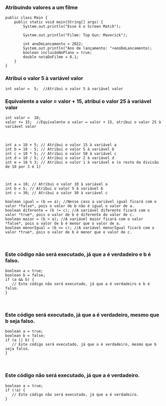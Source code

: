 ### Atribuindo valores a um filme

    public class Main {
        public static void main(String[] args) {
            System.out.println("Esse é o Screen Match");
    
            System.out.println("Filme: Top Gun: Maverick");
    
            int anoDeLancamento = 2022;
            System.out.println("Ano de lançamento: "+anoDeLancamento);
            boolean incluidoNoPlano = true;
            double notaDoFilme = 8.1;
        }
    }  


### Atribui o valor 5 à variável valor
    int valor =  5;  //Atribui o valor 5 à variável valor  

### Equivalente a valor = valor + 15, atribui o valor 25 à variável valor 
    int valor =  10; 
    valor += 15;  //Equivalente a valor = valor + 15, atribui o valor 25 à variável valor 

</br>

    int a = 10 + 5; // Atribui o valor 15 à variável a
    int b = 10 - 5; // Atribui o valor 5 à variável b
    int c = 10 * 5; // Atribui o valor 50 à variável c
    int d = 10 / 5; // Atribui o valor 2 à variável d
    int e = 10 % 3; // Atribui o valor 1 à variável e (o resto da divisão de 10 por 3 é 1)



    int a = 10; // Atribui o valor 10 à variável a
    int b = 5; // Atribui o valor 5 à variável b
    int c = 30; // Atribui o valor 30 à variável c
    
    boolean igual = (b == a); //Nesse caso a variável igual ficará com o valor *false*, pois o valor de b não é igual o valor de a.
    boolean diferente = (b != c); //A variável diferente ficará com o valor *true*, pois o valor de b é diferente do valor de c.
    boolean maior = (b > a); //A variável maior ficará com o valor *false*, pois o valor de b é menor que o valor de a.
    boolean menorIgual = (b <= c); //A variável menorIgual ficará com o valor *true*, pois o valor de b é menor que o valor de c.

</br>

### Este código não será executado, já que a é verdadeiro e b é falso.
    boolean a = true;
    boolean b = false;
    if (a && b) {
       // Este código não será executado, já que a é verdadeiro e b é falso.
    }

</br>

### Este código será executado, já que a é verdadeiro, mesmo que b seja falso.
    boolean a = true;
    boolean b = false;
    if (a || b) {
       // Este código será executado, já que a é verdadeiro, mesmo que b seja falso.
    }

</br>

### Este código não será executado, já que a é verdadeiro.
    boolean a = true;
    if (!a) {
       // Este código não será executado, já que a é verdadeiro.
    }




